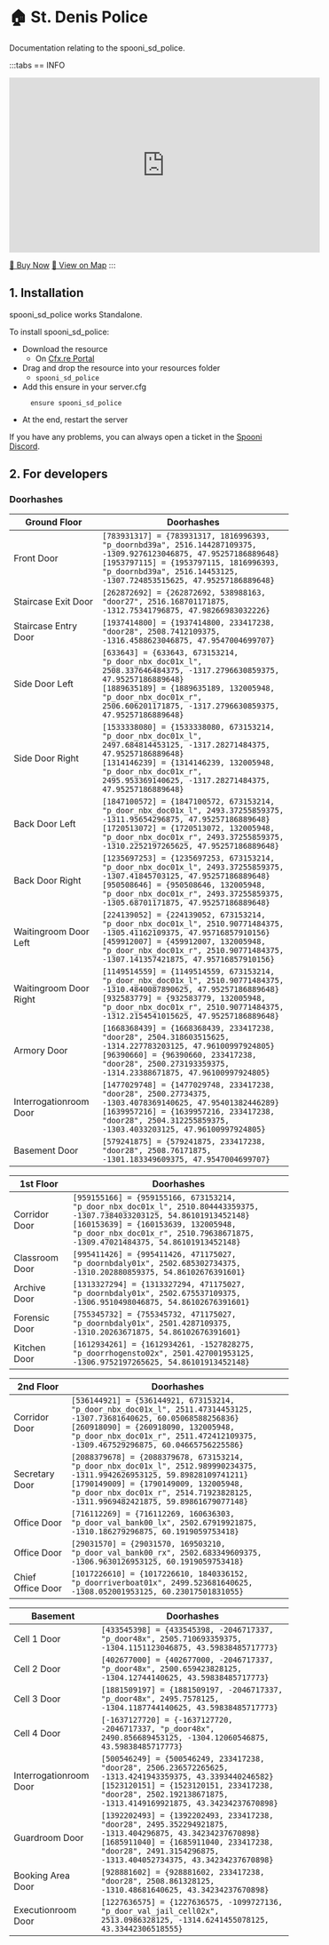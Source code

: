 # 🏠 St. Denis Police
Documentation relating to the spooni_sd_police.

<Badge type="warning" text="DISCLAIMER: This MLO is only an add-on to the existing St. Denis Police MLO from R*" />

:::tabs
== INFO
<iframe width="560" height="315" src="https://www.youtube.com/embed/" frameborder="0" allow="accelerometer; autoplay; clipboard-write; encrypted-media; gyroscope; picture-in-picture; web-share" allowfullscreen></iframe>

<a href="https://spooni-mapping.tebex.io/package/6548855" class="button-buy">🛒 Buy Now</a>
<a href="https://spooni.de/rdr2/?m=house4" class="button-map">📍 View on Map</a>
:::

## 1. Installation
spooni_sd_police works Standalone.  

To install spooni_sd_police:
- Download the resource
  - On [Cfx.re Portal](https://portal.cfx.re/)
- Drag and drop the resource into your resources folder
  - `spooni_sd_police`
- Add this ensure in your server.cfg
  ```
    ensure spooni_sd_police
  ```
- At the end, restart the server

If you have any problems, you can always open a ticket in the [Spooni Discord](https://discord.gg/spooni).

## 2. For developers
### Doorhashes <Badge type="warning" text="INFO: Some doorlocks have been overwritten. To avoid problems, we recommend entering our doorlocks at the top of the list in your doorlock script." />
| Ground Floor              | Doorhashes
|---------------------------|----------------------------------------------------------------------------------|
| Front Door                      | `[783931317] = {783931317, 1816996393, "p_doornbd39a", 2516.144287109375, -1309.9276123046875, 47.95257186889648}` <br> `[1953797115] = {1953797115, 1816996393, "p_doornbd39a", 2516.14453125, -1307.724853515625, 47.95257186889648}`
| Staircase Exit Door                      | `[262872692] = {262872692, 538988163, "door27", 2516.168701171875, -1312.75341796875, 47.98266983032226}`
| Staircase Entry Door                      | `[1937414800] = {1937414800, 233417238, "door28", 2508.7412109375, -1316.4588623046875, 47.9547004699707}`
| Side Door Left                      | `[633643] = {633643, 673153214, "p_door_nbx_doc01x_l", 2508.337646484375, -1317.2796630859375, 47.95257186889648}` <br> `[1889635189] = {1889635189, 132005948, "p_door_nbx_doc01x_r", 2506.606201171875, -1317.2796630859375, 47.95257186889648}`
| Side Door Right                      | `[1533338080] = {1533338080, 673153214, "p_door_nbx_doc01x_l", 2497.684814453125, -1317.28271484375, 47.95257186889648}` <br> `[1314146239] = {1314146239, 132005948, "p_door_nbx_doc01x_r", 2495.953369140625, -1317.28271484375, 47.95257186889648}`
| Back Door Left                      | `[1847100572] = {1847100572, 673153214, "p_door_nbx_doc01x_l", 2493.37255859375, -1311.95654296875, 47.95257186889648}` <br> `[1720513072] = {1720513072, 132005948, "p_door_nbx_doc01x_r", 2493.37255859375, -1310.2252197265625, 47.95257186889648}`
| Back Door Right                      | `[1235697253] = {1235697253, 673153214, "p_door_nbx_doc01x_l", 2493.37255859375, -1307.41845703125, 47.95257186889648}` <br> `[950508646] = {950508646, 132005948, "p_door_nbx_doc01x_r", 2493.37255859375, -1305.68701171875, 47.95257186889648}`
| Waitingroom Door Left                      | `[224139052] = {224139052, 673153214, "p_door_nbx_doc01x_l", 2510.90771484375, -1305.41162109375, 47.95716857910156}` <br> `[459912007] = {459912007, 132005948, "p_door_nbx_doc01x_r", 2510.90771484375, -1307.141357421875, 47.95716857910156}`
| Waitingroom Door Right                      | `[1149514559] = {1149514559, 673153214, "p_door_nbx_doc01x_l", 2510.90771484375, -1310.4840087890625, 47.95257186889648}` <br> `[932583779] = {932583779, 132005948, "p_door_nbx_doc01x_r", 2510.90771484375, -1312.2154541015625, 47.95257186889648}`
| Armory Door                      | `[1668368439] = {1668368439, 233417238, "door28", 2504.318603515625, -1314.227783203125, 47.96100997924805}` <br> `[96390660] = {96390660, 233417238, "door28", 2500.273193359375, -1314.23388671875, 47.96100997924805}`
| Interrogationroom Door                      | `[1477029748] = {1477029748, 233417238, "door28", 2500.27734375, -1303.4078369140625, 47.95401382446289}` <br> `[1639957216] = {1639957216, 233417238, "door28", 2504.312255859375, -1303.4033203125, 47.96100997924805}`
| Basement Door                      | `[579241875] = {579241875, 233417238, "door28", 2508.76171875, -1301.183349609375, 47.9547004699707}`

| 1st Floor                 | Doorhashes
|---------------------------|----------------------------------------------------------------------------------|
| Corridor Door             | `[959155166] = {959155166, 673153214, "p_door_nbx_doc01x_l", 2510.804443359375, -1307.7384033203125, 54.86101913452148}` <br> `[160153639] = {160153639, 132005948, "p_door_nbx_doc01x_r", 2510.79638671875, -1309.47021484375, 54.86101913452148}`
| Classroom Door            | `[995411426] = {995411426, 471175027, "p_doornbdaly01x", 2502.685302734375, -1310.202880859375, 54.86102676391601}`
| Archive Door              | `[1313327294] = {1313327294, 471175027, "p_doornbdaly01x", 2502.675537109375, -1306.9510498046875, 54.86102676391601}`
| Forensic Door             | `[755345732] = {755345732, 471175027, "p_doornbdaly01x", 2501.4287109375, -1310.20263671875, 54.86102676391601}`
| Kitchen Door              | `[1612934261] = {1612934261, -1527828275, "p_doorrhogensto02x", 2501.427001953125, -1306.9752197265625, 54.86101913452148}`

| 2nd Floor                 | Doorhashes
|---------------------------|----------------------------------------------------------------------------------|
| Corridor Door             | `[536144921] = {536144921, 673153214, "p_door_nbx_doc01x_l", 2511.47314453125, -1307.73681640625, 60.05068588256836}` <br> `[260918090] = {260918090, 132005948, "p_door_nbx_doc01x_r", 2511.472412109375, -1309.467529296875, 60.04665756225586}`
| Secretary Door            | `[2088379678] = {2088379678, 673153214, "p_door_nbx_doc01x_l", 2512.989990234375, -1311.9942626953125, 59.89828109741211}` <br> `[1790149009] = {1790149009, 132005948, "p_door_nbx_doc01x_r", 2514.71923828125, -1311.9969482421875, 59.89861679077148}`
| Office Door               | `[716112269] = {716112269, 160636303, "p_door_val_bank00_lx", 2502.67919921875, -1310.186279296875, 60.1919059753418}`
| Office Door               | `[29031570] = {29031570, 169503210, "p_door_val_bank00_rx", 2502.683349609375, -1306.9630126953125, 60.1919059753418}`
| Chief Office Door         | `[1017226610] = {1017226610, 1840336152, "p_doorriverboat01x", 2499.523681640625, -1308.052001953125, 60.23017501831055}`

| Basement                  | Doorhashes
|---------------------------|----------------------------------------------------------------------------------|
| Cell 1 Door               | `[433545398] = {433545398, -2046717337, "p_door48x", 2505.710693359375, -1304.1151123046875, 43.59838485717773}`
| Cell 2 Door               | `[402677000] = {402677000, -2046717337, "p_door48x", 2500.659423828125, -1304.12744140625, 43.59838485717773}`
| Cell 3 Door               | `[1881509197] = {1881509197, -2046717337, "p_door48x", 2495.7578125, -1304.1187744140625, 43.59838485717773}`
| Cell 4 Door               | `[-1637127720] = {-1637127720, -2046717337, "p_door48x", 2490.856689453125, -1304.12060546875, 43.59838485717773}`
| Interrogationroom Door    | `[500546249] = {500546249, 233417238, "door28", 2506.236572265625, -1313.4241943359375, 43.3393440246582}` <br> `[1523120151] = {1523120151, 233417238, "door28", 2502.192138671875, -1313.4149169921875, 43.34234237670898}`
| Guardroom Door            | `[1392202493] = {1392202493, 233417238, "door28", 2495.352294921875, -1313.404296875, 43.34234237670898}` <br> `[1685911040] = {1685911040, 233417238, "door28", 2491.3154296875, -1313.404052734375, 43.34234237670898}`
| Booking Area Door         | `[928881602] = {928881602, 233417238, "door28", 2508.861328125, -1310.48681640625, 43.34234237670898}`
| Executionroom Door        | `[1227636575] = {1227636575, -1099727136, "p_door_val_jail_cell02x", 2513.0986328125, -1314.6241455078125, 43.33442306518555}`